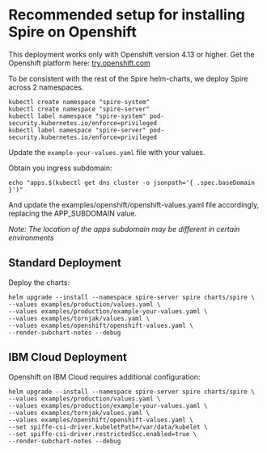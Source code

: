 # Recommended setup for installing Spire on Openshift

This deployment works only with Openshift version 4.13 or higher. Get the Openshift platform here: [try.openshift.com](try.openshift.com)

To be consistent with the rest of the Spire helm-charts,
we deploy Spire across 2 namespaces.

```shell
kubectl create namespace "spire-system"
kubectl create namespace "spire-server"
kubectl label namespace "spire-system" pod-security.kubernetes.io/enforce=privileged
kubectl label namespace "spire-server" pod-security.kubernetes.io/enforce=privileged
```

Update the `example-your-values.yaml` file with your values.

Obtain you ingress subdomain:

```shell
echo "apps.$(kubectl get dns cluster -o jsonpath='{ .spec.baseDomain }')"
```

And update the examples/openshift/openshift-values.yaml file accordingly, replacing the APP_SUBDOMAIN value.

_Note: The location of the apps subdomain may be different in certain environments_

## Standard Deployment

Deploy the charts:

```shell
helm upgrade --install --namespace spire-server spire charts/spire \
--values examples/production/values.yaml \
--values examples/production/example-your-values.yaml \
--values examples/tornjak/values.yaml \
--values examples/openshift/openshift-values.yaml \
--render-subchart-notes --debug
```

## IBM Cloud Deployment

Openshift on IBM Cloud requires additional configuration:

```shell
helm upgrade --install --namespace spire-server spire charts/spire \
--values examples/production/values.yaml \
--values examples/production/example-your-values.yaml \
--values examples/tornjak/values.yaml \
--values examples/openshift/openshift-values.yaml \
--set spiffe-csi-driver.kubeletPath=/var/data/kubelet \
--set spiffe-csi-driver.restrictedScc.enabled=true \
--render-subchart-notes --debug
```
